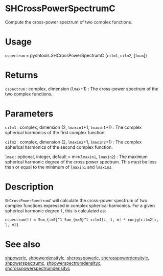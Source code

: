 # SHCrossPowerSpectrumC

Compute the cross-power spectrum of two complex functions.

# Usage

`cspectrum` = pyshtools.SHCrossPowerSpectrumC (`cilm1`, `cilm2`, [`lmax`])

# Returns

`cspectrum` : complex, dimension (`lmax`+1)
:   The cross-power spectrum of the two complex functions.

# Parameters

`cilm1` : complex, dimension (2, `lmaxin1`+1, `lmaxin1`+1)
:   The complex spherical harmonics of the first complex function.

`cilm2` : complex, dimension (2, `lmaxin2`+1, `lmaxin2`+1)
:   The complex spherical harmonics of the second complex function.

`lmax` : optional, integer, default = min(`lmaxin1`, `lmaxin2`)
:   The maximum spherical harmonic degree of the cross power spectrum. This must be less than or equal to the minimum of `lmaxin1` and `lmaxin2`.

# Description

`SHCrossPowerSpectrumC` will calculate the cross-power spectrum of two complex functions expressed in complex spherical harmonics. For a given spherical harmonic degree `l`, this is calculated as:

`cspectrum(l) = Sum_{i=0}^1 Sum_{m=0}^l cilm1[i, l, m] * conjg[cilm2[i, l, m]]`.

# See also

[shpowerlc](pyshpowerlc.html), [shpowerdensitylc](pyshpowerdensitylc.html), [shcrosspowerlc](pyshcrosspowerlc.html), [shcrosspowerdensitylc](pyshcrosspowerdensitylc.html), [shpowerspectrumc](pyshpowerspectrumc.html), [shpowerspectrumdensityc](pyshpowerspectrumdensityc.html), [shcrosspowerspectrumdensityc](pyshcrosspowerspectrumdensityc.html)
